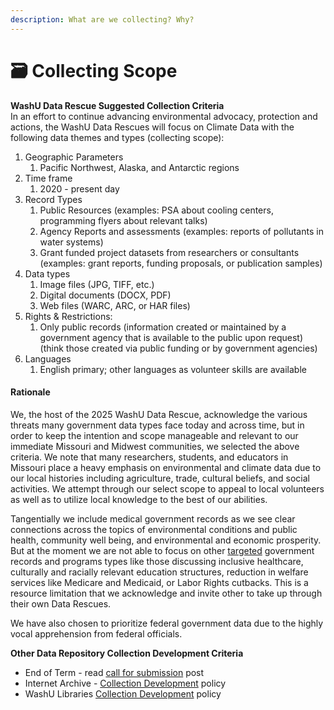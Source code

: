 ```yaml
---
description: What are we collecting? Why?
---
```



# 🗃️ Collecting Scope

**WashU Data Rescue Suggested Collection Criteria**\
In an effort to continue advancing environmental advocacy, protection and actions, the WashU Data Rescues will focus on Climate Data with the following data themes and types (collecting scope):

1. Geographic Parameters
   1. Pacific Northwest, Alaska, and Antarctic regions
2. Time frame
   1. 2020 - present day
3. Record Types
   1. Public Resources (examples: PSA about cooling centers, programming flyers about relevant talks)
   2. Agency Reports and assessments (examples: reports of pollutants in water systems)&#x20;
   3. Grant funded project datasets from researchers or consultants (examples: grant reports, funding proposals, or publication samples)
4. Data types
   1. Image files (JPG, TIFF, etc.)
   2. Digital documents (DOCX, PDF)&#x20;
   3. Web files (WARC, ARC, or HAR files)
5. Rights & Restrictions:&#x20;
   1. Only public records (information created or maintained by a government agency that is available to the public upon request) (think those created via public funding or by government agencies)
6. Languages
   1. English primary; other languages as volunteer skills are available

#### Rationale

We, the host of the 2025 WashU Data Rescue, acknowledge the various threats many government data types face today and across time, but in order to keep the intention and scope manageable and relevant to our immediate Missouri and Midwest communities, we selected the above criteria. We note that many researchers, students, and educators in Missouri place a heavy emphasis on environmental and climate data due to our local histories including agriculture, trade, cultural beliefs, and social activities. We attempt through our select scope to appeal to local volunteers as well as to utilize local knowledge to the best of our abilities.&#x20;

Tangentially we include medical government records as we see clear connections across the topics of environmental conditions and public health, community well being, and environmental and economic prosperity. But at the moment we are not able to focus on other [targeted](https://democracyforward.org/updates/democracy-forward-releases-report-detailing-devastating-impacts-of-the-far-right-project-2025s-day-one-policies/?gad_source=1\&gclid=CjwKCAiA-Oi7BhA1EiwA2rIu2670DP9Fyc20ijHyT2ebidkdRG7EPKtfgpjxYubYh_5gI1JhYjhJdBoCO4EQAvD_BwE) government records and programs types like those discussing inclusive healthcare, culturally and racially relevant education structures, reduction in welfare services like Medicare and Medicaid, or Labor Rights cutbacks. This is a resource limitation that we acknowledge and invite other to take up through their own Data Rescues.

We have also chosen to prioritize federal government data due to the highly vocal apprehension from federal officials.

**Other Data Repository Collection Development Criteria**

* End of Term - read [call for submission](https://blogs.loc.gov/thesignal/2024/07/nominations-sought-for-the-2024-2025-u-s-federal-government-domain-end-of-term-web-archive/) post
* Internet Archive - [Collection Development](https://help.archive.org/help/internet-archive-collection-development-policy/) policy
* WashU Libraries [Collection Development](https://library.wustl.edu/about/policies/collection-development-policy/) policy
